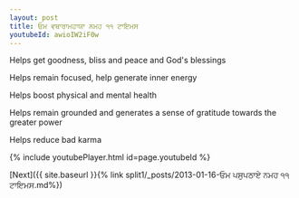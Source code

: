 ```yaml
---
layout: post
title: ਓਮ ਵਥਾਰਾਮਹਾਯਾ ਨਮਹ ੧੧ ਟਾਇਮਸ
youtubeId: awioIW2iF0w
---
```

 
 
Helps get goodness, bliss and peace and God's blessings
 
Helps remain focused, help generate inner energy 
 
Helps boost physical and mental health 
 
Helps remain grounded and generates a sense of gratitude towards the greater power 
 
Helps reduce bad karma
 
 
 
 


{% include youtubePlayer.html id=page.youtubeId %}
 
[Next]({{ site.baseurl }}{% link  split1/_posts/2013-01-16-ਓਮ ਪਸੁਪਠਾਏ ਨਮਹ ੧੧ ਟਾਇਮਸ.md%})
 
